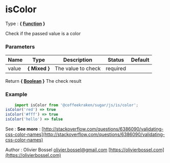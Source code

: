 # isColor

<!-- @namespace: sugar.js.is.isColor -->

Type : **{ [Function](https://developer.mozilla.org/fr/docs/Web/JavaScript/Reference/Objets_globaux/Function) }**


Check if the passed value is a color



### Parameters
Name  |  Type  |  Description  |  Status  |  Default
------------  |  ------------  |  ------------  |  ------------  |  ------------
value  |  **{ Mixed }**  |  The value to check  |  required  |

Return **{ [Boolean](https://developer.mozilla.org/fr/docs/Web/JavaScript/Reference/Objets_globaux/Boolean) }** The check result

### Example
```js
	import isColor from '@coffeekraken/sugar/js/is/color';
isColor('red') => true
isColor('#fff') => true
isColor('hello') => false
```
See : **See more** : [http://stackoverflow.com/questions/6386090/validating-css-color-names](http://stackoverflow.com/questions/6386090/validating-css-color-names)

Author : Olivier Bossel [olivier.bossel@gmail.com](mailto:olivier.bossel@gmail.com) [https://olivierbossel.com](https://olivierbossel.com)
